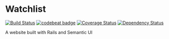 # Watchlist
[![Build Status](https://semaphoreci.com/api/v1/kostya-d/watchlist/branches/master/badge.svg)](https://semaphoreci.com/kostya-d/watchlist)
[![codebeat badge](https://codebeat.co/badges/ae60cb8d-8aeb-4177-b535-1e53b9097c64)](https://codebeat.co/projects/github-com-kostyadubinin-watchlist)
[![Coverage Status](https://coveralls.io/repos/github/kostyadubinin/watchlist/badge.svg?branch=master)](https://coveralls.io/github/kostyadubinin/watchlist?branch=master)
[![Dependency Status](https://dependencyci.com/github/kostyadubinin/watchlist/badge)](https://dependencyci.com/github/kostyadubinin/watchlist)

A website built with Rails and Semantic UI
